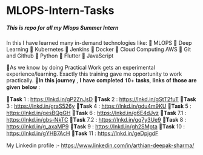 # MLOPS-Intern-Tasks
##### This is repo for all my Mlops Summer Intern 

In this I have learned many in-demand technologies like:
🔆 MLOPS
🔆 Deep Learning
🔆 Kubernetes
🔆 Jenkins
🔆 Docker
🔆 Cloud Computing AWS
🔆 Git and Github
🔆 Python
🔆 Flutter
🔆 JavaScript

🔅As we know by doing Practical Work gets an experimental experience/learning. Exactly this training gave me opportunity to work practically.
🔅𝐈𝐧 𝐭𝐡𝐢𝐬 𝐣𝐨𝐮𝐫𝐧𝐞𝐲 , 𝐈 𝐡𝐚𝐯𝐞 𝐜𝐨𝐦𝐩𝐥𝐞𝐭𝐞𝐝 𝟏𝟎+ 𝐭𝐚𝐬𝐤𝐬, 𝐥𝐢𝐧𝐤𝐬 𝐨𝐟 𝐭𝐡𝐨𝐬𝐞 𝐚𝐫𝐞 𝐠𝐢𝐯𝐞𝐧 𝐛𝐞𝐥𝐨𝐰 :

📌𝐓𝐚𝐬𝐤 1 : https://lnkd.in/gP2ZnJsD
📌𝐓𝐚𝐬𝐤 2 : https://lnkd.in/gStT2fuT
📌𝐓𝐚𝐬𝐤 3 : https://lnkd.in/graS526y
📌𝐓𝐚𝐬𝐤 4 : https://lnkd.in/gdu4m9KU
📌𝐓𝐚𝐬𝐤 5 : https://lnkd.in/gesBQgGH
📌𝐓𝐚𝐬𝐤 6 : https://lnkd.in/g6E4dJvz
📌𝐓𝐚𝐬𝐤 7.1 : https://lnkd.in/gbs-NkTC
📌𝐓𝐚𝐬𝐤 7.2 : https://lnkd.in/gq7y3Ue9
📌𝐓𝐚𝐬𝐤 8 : https://lnkd.in/g_axaMP9
📌𝐓𝐚𝐬𝐤 9 : https://lnkd.in/gh2SMpta
📌𝐓𝐚𝐬𝐤 10 : https://lnkd.in/gYHB7AcH
📌𝐓𝐚𝐬𝐤 11 : https://lnkd.in/geDpjgdF

My Linkedin profile :- https://www.linkedin.com/in/arthian-deepak-sharma/

